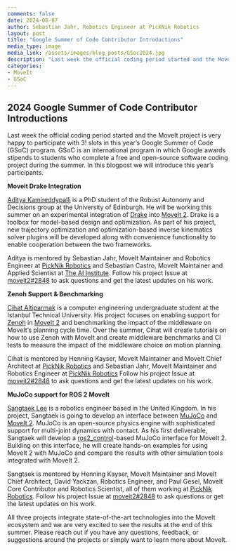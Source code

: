 ```yaml
---
comments: false
date: 2024-06-07
author: Sebastian Jahr, Robotics Engineer at PickNik Robotics
layout: post
title: "Google Summer of Code Contributor Introductions"
media_type: image
media_link: /assets/images/blog_posts/GSoc2024.jpg
description: "Last week the official coding period started and the MoveIt project is very happy to participate with 3! slots in this year’s Google Summer of Code (GSoC) program."
categories:
- MoveIt
- GSoC
---
```


## 2024 Google Summer of Code Contributor Introductions

Last week the official coding period started and the MoveIt project is very happy to participate with 3! slots in this year’s Google Summer of Code (GSoC) program. GSoC is an international program in which Google awards stipends to students who complete a free and open-source software coding project during the summer. In this blogpost we will introduce this year’s participants.

**Moveit Drake Integration**

[Aditya Kamireddypalli](https://github.com/kamiradi) is a PhD student of the Robust Autonomy and Decisions group at the University of Edinburgh. He will be working this summer on an experimental integration of [Drake](https://drake.mit.edu/) into [MoveIt 2](https://github.com/moveit/moveit2). Drake is a toolbox for model-based design and optimization. As part of his project, new trajectory optimization and optimization-based inverse kinematics solver plugins will be developed along with convenience functionality to enable cooperation between the two frameworks.

Aditya is mentored by Sebastian Jahr, MoveIt Maintainer and Robotics Engineer at [PickNik Robotics](https://picknik.ai/) and Sebastian Castro, MoveIt Maintainer and Applied Scientist at [The AI Institute](https://theaiinstitute.com/).
Follow his project Issue at [moveit2#2848](https://github.com/moveit/moveit2/issues/2848) to ask questions and get the latest updates on his work.

**Zenoh Support & Benchmarking**

[Cihat Altiparmak](https://github.com/CihatAltiparmak) is a computer engineering undergraduate student at the Istanbul Technical University. His project focuses on enabling support for [Zenoh](https://zenoh.io/) in [MoveIt 2](https://github.com/moveit/moveit2) and benchmarking the impact of the middleware on MoveIt’s planning cycle time. Over the summer, Cihat will create tutorials on how to use Zenoh with MoveIt and create middleware benchmarks and CI tests to measure the impact of the middleware choice on motion planning.

Cihat is mentored by Henning Kayser, MoveIt Maintainer and MoveIt Chief Architect at [PickNik Robotics](https://picknik.ai/) and Sebastian Jahr, MoveIt Maintainer and Robotics Engineer at [PickNik Robotics](https://picknik.ai/)
Follow his project Issue at [moveit2#2848](https://github.com/moveit/moveit2/issues/2844) to ask questions and get the latest updates on his work.

**MuJoCo support for ROS 2 MoveIt**

[Sangtaek Lee](https://github.com/sangteak601) is a robotics engineer based in the United Kingdom. In his project, Sangtaek is going to develop an interface between [MuJoCo](https://mujoco.org/) and [MoveIt 2](https://github.com/moveit/moveit2). MuJoCo is an open-source physics engine with sophisticated support for multi-joint dynamics with contact. As his first deliverable, Sangtaek will develop a [ros2_control](https://control.ros.org/rolling/index.html)-based MuJoCo interface for MoveIt 2. Building on this interface, he will create hands-on examples for using MoveIt 2 with MuJoCo and compare the results with other simulation tools integrated with MoveIt 2.

Sangtaek is mentored by Henning Kayser, MoveIt Maintainer and MoveIt Chief Architect, David Yackzan, Robotics Engineer, and Paul Gesel, MoveIt Core Contributor and Robotics Scientist, all of them working at [PickNik Robotics](https://picknik.ai/).
Follow his project Issue at [moveit2#2848](https://github.com/moveit/moveit2/issues/2841) to ask questions or get the latest updates on his work.

All three projects integrate state-of-the-art technologies into the MoveIt ecosystem and we are very excited to see the results at the end of this summer. Please reach out if you have any questions, feedback, or suggestions around the projects or simply want to learn more about MoveIt.
